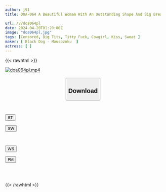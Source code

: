 ```yaml
---
author: j91
title: DOA-064 A Beautiful Woman With An Outstanding Shape And Big Breasts Has Been Raised To Be A Convenient Masturbation Pet.

url: /v/doa064pl
date: 2024-04-20T01:20:00Z
image: "doa064pl.jpg"
tags: [Censored, Big Tits, Titty Fuck, Cowgirl, Kiss, Sweat	]
maker: [ Black Dog - Mousozoku  ]
actress: [ ]
---
```



{{< rawhtml >}}

<div class="video" data-videoid="D0dw4oM1qrfkzKJ">
    <a href="javascript:;">
        <img src="/v/doa064pl/doa064pl.jpg" width="WIDTH" height="HEIGHT" alt="doa064pl.mp4" loading="lazy">
    </a>
</div>

<script type="text/javascript" src="https://j91.asia/asset/on-demand-st.js"></script>

<br>
  <link rel="stylesheet" href="https://j91.asia/asset/bs5.css">
  
  <center>
  <button class="btn btn-primary" type="button" data-bs-toggle="collapse" data-bs-target=".multi-collapse" aria-expanded="false" aria-controls="multiCollapseExample1 multiCollapseExample2"><h2>Download</h2></button></center>
</p>
<div class="row">
  <div class="col">
    <div class="collapse multi-collapse" id="multiCollapseExample1">
      <div class="card card-body">
	      	      <br>
<div class="buttons">  
<p><a href="https://streamtape.to/v/D0dw4oM1qrfkzKJ" target="_blank"><button class="btn-hover color-3"><i class="fa fa-download"></i> ST</button></a></p>
<p><a href="https://asnwish.com/d6kgn6richzd" target="_blank"><button class="btn-hover color-2"><i class="fa fa-download"></i> SW</button></a></p></div>
    </div>
  </div>
</div>
  <div class="col">
    <div class="collapse multi-collapse" id="multiCollapseExample2">
      <div class="card card-body">
	      <br>
<div class="buttons">
<p><a href="https://wolfstream.tv/oc4ee50xk2wz"><button class="btn-hover color-9"><i class="fa fa-download"></i> WS</button></a></p>
<p><a href="https://filemoon.sx/d/7wpzx1mik5uf"><button class="btn-hover color-8"><i class="fa fa-download"></i> FM</button></a></p></div>
<br><br>
      </div>
    </div>
  </div>
</div>

{{< /rawhtml >}}